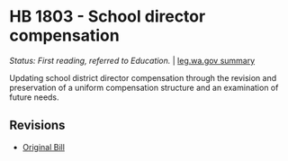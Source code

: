 # HB 1803 - School director compensation
*Status: First reading, referred to Education.* | [leg.wa.gov summary](https://app.leg.wa.gov/billsummary?BillNumber=1803&Year=2021)

Updating school district director compensation through the revision and preservation of a uniform compensation structure and an examination of future needs.

## Revisions
* [Original Bill](1/)